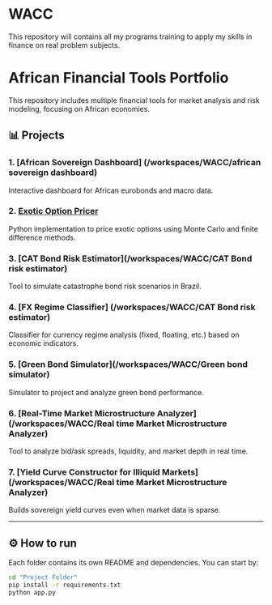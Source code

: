 # WACC
This repository will contains all my programs training to apply my skills in finance on real problem subjects.

# African Financial Tools Portfolio

This repository includes multiple financial tools for market analysis and risk modeling, focusing on African economies.

## 📊 Projects

### 1. [African Sovereign Dashboard] (/workspaces/WACC/african sovereign dashboard)
Interactive dashboard for African eurobonds and macro data.

### 2. [Exotic Option Pricer](./Exotic%20option%20pricer)
Python implementation to price exotic options using Monte Carlo and finite difference methods.

### 3. [CAT Bond Risk Estimator](/workspaces/WACC/CAT Bond risk estimator)
Tool to simulate catastrophe bond risk scenarios in Brazil.

### 4. [FX Regime Classifier] (/workspaces/WACC/CAT Bond risk estimator)
Classifier for currency regime analysis (fixed, floating, etc.) based on economic indicators.

### 5. [Green Bond Simulator](/workspaces/WACC/Green bond simulator)
Simulator to project and analyze green bond performance.

### 6. [Real-Time Market Microstructure Analyzer](/workspaces/WACC/Real time Market Microstructure Analyzer)
Tool to analyze bid/ask spreads, liquidity, and market depth in real time.

### 7. [Yield Curve Constructor for Illiquid Markets](/workspaces/WACC/Real time Market Microstructure Analyzer)
Builds sovereign yield curves even when market data is sparse.

---

## ⚙️ How to run

Each folder contains its own README and dependencies. You can start by:

```bash
cd "Project Folder"
pip install -r requirements.txt
python app.py
